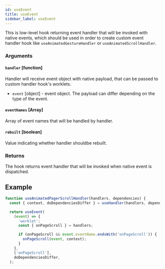 ```yaml
---
id: useEvent
title: useEvent
sidebar_label: useEvent
---
```


This is low-level hook returning event handler that will be invoked with native events, which should be used in order to create custom event handler hook like `useAnimatedGestureHandler` or `useAnimatedScrollHandler`.

### Arguments

#### `handler` [function]

Handler will receive event object with native payload, that can be passed to custom handler hook's worklets.

- `event` [object] - event object.
  The payload can differ depending on the type of the event.

#### `eventNames` [Array]

Array of event names that will be handled by handler.

#### `rebuilt` [boolean]

Value indicating whether handler shouldbe rebuilt.

### Returns

The hook returns event handler that will be invoked when native event is dispatched.

## Example

```js
function useAnimatedPagerScrollHandler(handlers, dependencies) {
  const { context, doDependenciesDiffer } = useHandler(handlers, dependencies);

  return useEvent(
    (event) => {
      'worklet';
      const { onPageScroll } = handlers;

      if (onPageScroll && event.eventName.endsWith('onPageScroll')) {
        onPageScroll(event, context);
      }
    },
    ['onPageScroll'],
    doDependenciesDiffer,
  );
```
